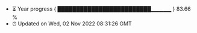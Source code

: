 - ⏳ Year progress { █████████████████████████▁▁▁▁▁ } 83.66 %
- ⏰ Updated on Wed, 02 Nov 2022 08:31:26 GMT

